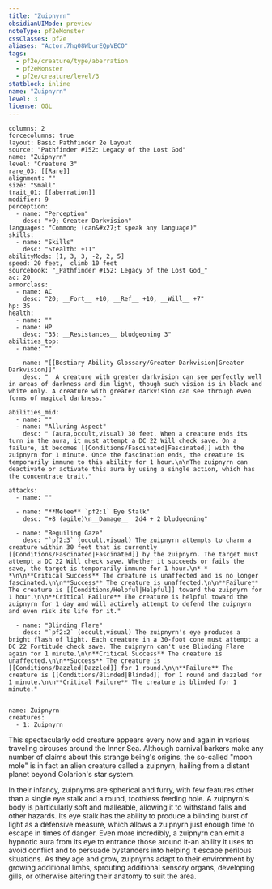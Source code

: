 ```yaml
---
title: "Zuipnyrn"
obsidianUIMode: preview
noteType: pf2eMonster
cssClasses: pf2e
aliases: "Actor.7hg08WburEQpVECO" 
tags:
  - pf2e/creature/type/aberration
  - pf2eMonster
  - pf2e/creature/level/3
statblock: inline
name: "Zuipnyrn"
level: 3
license: OGL
---
```


```statblock
columns: 2
forcecolumns: true
layout: Basic Pathfinder 2e Layout
source: "Pathfinder #152: Legacy of the Lost God"
name: "Zuipnyrn"
level: "Creature 3"
rare_03: [[Rare]]
alignment: ""
size: "Small"
trait_01: [[aberration]]
modifier: 9
perception:
  - name: "Perception"
    desc: "+9; Greater Darkvision"
languages: "Common; (can&#x27;t speak any language)"
skills:
  - name: "Skills"
    desc: "Stealth: +11"
abilityMods: [1, 3, 3, -2, 2, 5]
speed: 20 feet,  climb 10 feet
sourcebook: "_Pathfinder #152: Legacy of the Lost God_"
ac: 20
armorclass:
  - name: AC
    desc: "20; __Fort__ +10, __Ref__ +10, __Will__ +7"
hp: 35
health:
  - name: ""
  - name: HP
    desc: "35; __Resistances__ bludgeoning 3"
abilities_top:
  - name: ""

  - name: "[[Bestiary Ability Glossary/Greater Darkvision|Greater Darkvision]]"
    desc: "  A creature with greater darkvision can see perfectly well in areas of darkness and dim light, though such vision is in black and white only. A creature with greater darkvision can see through even forms of magical darkness."

abilities_mid:
  - name: ""
  - name: "Alluring Aspect"
    desc: " (aura,occult,visual) 30 feet. When a creature ends its turn in the aura, it must attempt a DC 22 Will check save. On a failure, it becomes [[Conditions/Fascinated|Fascinated]] with the zuipnyrn for 1 minute. Once the fascination ends, the creature is temporarily immune to this ability for 1 hour.\n\nThe zuipnyrn can deactivate or activate this aura by using a single action, which has the concentrate trait."

attacks:
  - name: ""

  - name: "**Melee** `pf2:1` Eye Stalk"
    desc: "+8 (agile)\n__Damage__  2d4 + 2 bludgeoning"

  - name: "Beguiling Gaze"
    desc: "`pf2:3` (occult,visual) The zuipnyrn attempts to charm a creature within 30 feet that is currently [[Conditions/Fascinated|Fascinated]] by the zuipnyrn. The target must attempt a DC 22 Will check save. Whether it succeeds or fails the save, the target is temporarily immune for 1 hour.\n* * *\n\n**Critical Success** The creature is unaffected and is no longer fascinated.\n\n**Success** The creature is unaffected.\n\n**Failure** The creature is [[Conditions/Helpful|Helpful]] toward the zuipnyrn for 1 hour.\n\n**Critical Failure** The creature is helpful toward the zuipnyrn for 1 day and will actively attempt to defend the zuipnyrn and even risk its life for it."

  - name: "Blinding Flare"
    desc: "`pf2:2` (occult,visual) The zuipnyrn's eye produces a bright flash of light. Each creature in a 30-foot cone must attempt a DC 22 Fortitude check save. The zuipnyrn can't use Blinding Flare again for 1 minute.\n\n**Critical Success** The creature is unaffected.\n\n**Success** The creature is [[Conditions/Dazzled|Dazzled]] for 1 round.\n\n**Failure** The creature is [[Conditions/Blinded|Blinded]] for 1 round and dazzled for 1 minute.\n\n**Critical Failure** The creature is blinded for 1 minute."
 
```

```encounter-table
name: Zuipnyrn
creatures:
  - 1: Zuipnyrn
```



This spectacularly odd creature appears every now and again in various traveling circuses around the Inner Sea. Although carnival barkers make any number of claims about this strange being's origins, the so-called "moon mole" is in fact an alien creature called a zuipnyrn, hailing from a distant planet beyond Golarion's star system.

In their infancy, zuipnyrns are spherical and furry, with few features other than a single eye stalk and a round, toothless feeding hole. A zuipnyrn's body is particularly soft and malleable, allowing it to withstand falls and other hazards. Its eye stalk has the ability to produce a blinding burst of light as a defensive measure, which allows a zuipnyrn just enough time to escape in times of danger. Even more incredibly, a zuipnyrn can emit a hypnotic aura from its eye to entrance those around it-an ability it uses to avoid conflict and to persuade bystanders into helping it escape perilous situations. As they age and grow, zuipnyrns adapt to their environment by growing additional limbs, sprouting additional sensory organs, developing gills, or otherwise altering their anatomy to suit the area.
